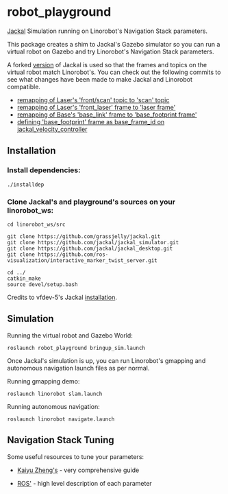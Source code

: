 # robot_playground
 [Jackal](https://www.clearpathrobotics.com/jackal-small-unmanned-ground-vehicle/) Simulation running on Linorobot's Navigation Stack parameters.

This package creates a shim to Jackal's Gazebo simulator so you can run a virtual robot on Gazebo and try Linorobot's Navigation Stack parameters.

A forked [version](https://github.com/grassjelly/jackal) of Jackal is used so that the frames and topics on the virtual robot match Linorobot's. You can check out the following commits to see what changes have been made to make Jackal and Linorobot compatible.

- [remapping of Laser's 'front/scan' topic to 'scan' topic](https://github.com/grassjelly/jackal/commit/edf8c5cf8bd3ab2648ed4a37824995f624ee5ce2)
- [remapping of Laser's 'front_laser' frame to 'laser frame'](https://github.com/grassjelly/jackal/commit/505f6c324f3fcbdd11de7414aac37039dc8d8aa9)
- [remapping of Base's 'base_link' frame to 'base_footprint frame'](https://github.com/grassjelly/jackal/commit/6aaabba108f841097a35dd87aecfaf8b6b8d8be9)
- [defining 'base_footprint' frame as base_frame_id on jackal_velocity_controller](https://github.com/grassjelly/jackal/commit/423cfaa99db4b0cec3e8b72f30d3b9c5a38d8bd9)

## Installation

### Install dependencies:

    ./installdep

### Clone Jackal's and playground's sources on your linorobot_ws:

    cd linorobot_ws/src
    
    git clone https://github.com/grassjelly/jackal.git
    git clone https://github.com/jackal/jackal_simulator.git
    git clone https://github.com/jackal/jackal_desktop.git
    git clone https://github.com/ros-visualization/interactive_marker_twist_server.git
    
    cd ../
    catkin_make
    source devel/setup.bash


Credits to vfdev-5's Jackal [installation](https://gist.github.com/vfdev-5/57a0171d8f5697831dc8d374839bca12).

## Simulation

Running the virtual robot and Gazebo World:

    roslaunch robot_playground bringup_sim.launch

Once Jackal's simulation is up, you can run Linorobot's gmapping and autonomous navigation launch files as per normal.

Running gmapping demo:

    roslaunch linorobot slam.launch

Running autonomous navigation:

    roslaunch linorobot navigate.launch


## Navigation Stack Tuning

Some useful resources to tune your parameters:

-  [Kaiyu Zheng's](http://kaiyuzheng.me/documents/navguide.pdf) - very comprehensive guide

- [ROS'](http://wiki.ros.org/navigation/Tutorials/Navigation%20Tuning%20Guide) - high level description of each parameter